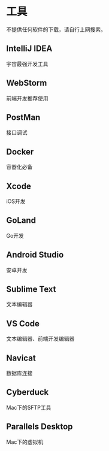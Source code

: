 # 工具
不提供任何软件的下载，请自行上网搜索。

## IntelliJ IDEA
宇宙最强开发工具

## WebStorm
前端开发推荐使用

## PostMan
接口调试

## Docker
容器化必备

## Xcode
iOS开发

## GoLand
Go开发

## Android Studio
安卓开发

## Sublime Text
文本编辑器

## VS Code
文本编辑器、前端开发编辑器

## Navicat
数据库连接

## Cyberduck
Mac下的SFTP工具

## Parallels Desktop
Mac下的虚拟机


